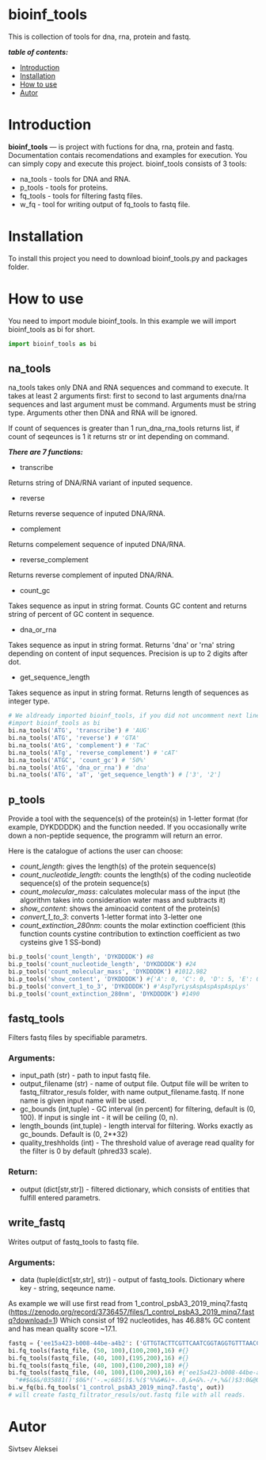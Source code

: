 bioinf_tools
==============
This is collection of tools for dna, rna, protein and fastq.

***table of contents:***
- [Introduction](#Introduction)
- [Installation](#Installation)
- [How to use](#Use)
- [Autor](#Autor)

# Introduction <a name="Introduction"></a>

**bioinf_tools** — is project with fuctions for dna, rna, protein and fastq. Documentation contais recomendations and examples for execution. You can simply copy and execute this project.
bioinf_tools consists of 3 tools:
- na_tools - tools for DNA and RNA.
- p_tools - tools for proteins.
- fq_tools - tools for filtering fastq files.
- w_fq - tool for writing output of fq_tools to fastq file.

# Installation <a name="Installation"></a>

To install this project you need to download bioinf_tools.py and packages folder.

# How to use <a name="Use"></a>

You need to import module bioinf_tools. In this example we will import bioinf_tools as bi for short.
```python
import bioinf_tools as bi
```
## na_tools
na_tools takes only DNA and RNA sequences and command to execute. It takes at least 2 arguments first: first to second to last arguments dna/rna sequences and last argument must be command. Arguments must be string type. Arguments other then DNA and RNA will be ignored.

If count of sequences is greater than 1 run_dna_rna_tools returns list, if count of seqeunces is 1 it returns str or int depending on command. 

***There are 7 functions:***
- transcribe

Returns string of DNA/RNA variant of inputed sequence.
- reverse

Returns reverse sequence of inputed DNA/RNA.
- complement

Returns compelement sequence of inputed DNA/RNA.
- reverse_complement

Returns reverse complement of inputed DNA/RNA.
- count_gc

Takes sequence as input in string format. Counts GC content and returns string of percent of GC content in sequence.
- dna_or_rna

Takes sequence as input in string format. Returns 'dna' or 'rna' string depending on content of input sequences. Precision is up to 2 digits after dot.
- get_sequence_length

Takes sequence as input in string format. Returns length of sequences as integer type.
```python
# We aldready imported bioinf_tools, if you did not uncomment next line
#import bioinf_tools as bi
bi.na_tools('ATG', 'transcribe') # 'AUG'
bi.na_tools('ATG', 'reverse') # 'GTA'
bi.na_tools('AtG', 'complement') # 'TaC'
bi.na_tools('ATg', 'reverse_complement') # 'cAT'
bi.na_tools('ATGC', 'count_gc') # '50%'
bi.na_tools('AtG', 'dna_or_rna') # 'dna'
bi.na_tools('ATG', 'aT', 'get_sequence_length') # ['3', '2']
```
## p_tools
Provide a tool with the sequence(s) of the protein(s) in 1-letter format (for example, DYKDDDDK) and the function needed. If you
occasionally write down a non-peptide sequence, the programm will return an error.  

Here is the catalogue of actions the user can choose: 

- *count_length*: gives the length(s) of the protein sequence(s)  
- *count_nucleotide_length*: counts the length(s) of the coding nucleotide sequence(s) of the protein sequence(s)  
- *count_molecular_mass*: calculates molecular mass of the input (the algorithm takes into consideration water mass and subtracts it)    
- *show_content*: shows the aminoacid content of the protein(s)  
- *convert_1_to_3*: converts 1-letter format into 3-letter one  
- *count_extinction_280nm*: counts the molar extinction coefficient (this function counts cystine contribution to extinction coefficient as two cysteins give 1 SS-bond) 
```python
bi.p_tools('count_length', 'DYKDDDDK') #8
bi.p_tools('count_nucleotide_length', 'DYKDDDDK') #24
bi.p_tools('count_molecular_mass', 'DYKDDDDK') #1012.982
bi.p_tools('show_content', 'DYKDDDDK') #{'A': 0, 'C': 0, 'D': 5, 'E': 0, 'F': 0, 'G': 0, 'H': 0, 'I': 0, 'K': 2, 'L': 0, 'M': 0, 'N': 0, 'P': 0, 'Q': 0, 'R': 0, 'S': 0, 'T': 0, 'V': 0, 'W': 0, 'Y': 1}
bi.p_tools('convert_1_to_3', 'DYKDDDDK') #'AspTyrLysAspAspAspAspLys'
bi.p_tools('count_extinction_280nm', 'DYKDDDDK') #1490
```

## fastq_tools
Filters fastq files by specifiable parametrs.
### Arguments:
- input_path (str) - path to input fastq file.
- output_filename (str) - name of output file. Output file will be writen to fastq_filtrator_resuls folder, with name output_filename.fastq. If none name is given input name will be used.
- gc_bounds (int,tuple) - GC interval (in percent) for filtering, default is (0, 100). If input is single int - it will be ceiling (0, n).
- length_bounds (int,tuple) - length interval for filtering. Works exactly as gc_bounds. Default is (0, 2**32)
- quality_treshholds (int) - The threshold value of average read quality for the filter is 0 by default (phred33 scale).
### Return:
- output (dict[str,str]) - filtered dictionary, which consists of entities that fulfill entered parametrs.

## write_fastq
Writes output of fastq_tools to fastq file.
### Arguments:
- data (tuple(dict[str,str], str)) - output of fastq_tools. Dictionary where key - string, seqeunce name. 

As example we will use first read from 1_control_psbA3_2019_minq7.fastq (https://zenodo.org/record/3736457/files/1_control_psbA3_2019_minq7.fastq?download=1)
Which consist of 192 nucleotides, has 46.88% GC content and has mean quality score ~17.1.
```python
fastq = {'ee15a423-b008-44be-a4b2': ('GTTGTACTTCGTTCAATCGGTAGGTGTTTAACCGGATGGTCACGCCTACCGTGACAAAGAGATTGTCGGTGTCTTTGTGTTTCTGTTGGTGCTGATATTGCATTATGCATGAACGTAATGCCCATTAGTTGTGAATCCACCATGCGCGGAAGATAGAGCGACAGGCAAGTCACAAAGACACCGACAACTGTC', "##$&$&/035881()'$0&*('-.=;685()$.%($'%%&#&)+..0,&+&%.-/+,%&()$3:0&@09BF=>CC8(78029F7=<=)+@+.6CCFFC@-8%2579<B8;88412134,,;:8./,#1#&(%((09;B=??48<=<@79*-:B540,8=B=444:<571-B5=ED2.56;110.5+,*)%%*")}
bi.fq_tools(fastq_file, (50, 100),(100,200),16) #{}
bi.fq_tools(fastq_file, (40, 100),(195,200),16) #{}
bi.fq_tools(fastq_file, (40, 100),(100,200),18) #{}
bi.fq_tools(fastq_file, (40, 100),(100,200),16) #{'ee15a423-b008-44be-a4b2': ('GTTGTACTTCGTTCAATCGGTAGGTGTTTAACCGGATGGTCACGCCTACCGTGACAAAGAGATTGTCGGTGTCTTTGTGTTTCTGTTGGTGCTGATATTGCATTATGCATGAACGTAATGCCCATTAGTTGTGAATCCACCATGCGCGGAAGATAGAGCGACAGGCAAGTCACAAAGACACCGACAACTGTC',
  "##$&$&/035881()'$0&*('-.=;685()$.%($'%%&#&)+..0,&+&%.-/+,%&()$3:0&@09BF=>CC8(78029F7=<=)+@+.6CCFFC@-8%2579<B8;88412134,,;:8./,#1#&(%((09;B=??48<=<@79*-:B540,8=B=444:<571-B5=ED2.56;110.5+,*)%%*")}
bi.w_fq(bi.fq_tools('1_control_psbA3_2019_minq7.fastq', out))
# will create fastq_filtrator_resuls/out.fastq file with all reads.
```

# Autor <a name="Autor"></a>
Sivtsev Aleksei 